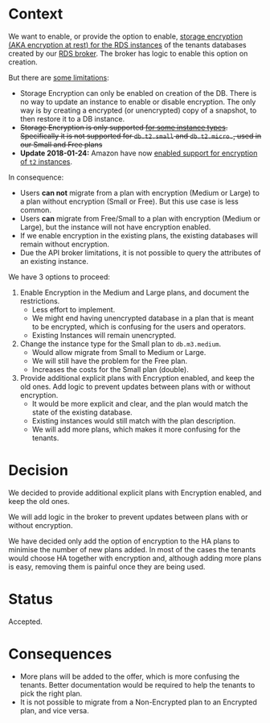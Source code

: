 Context
=======

We want to enable, or provide the option to enable,
[storage encryption (AKA encryption at rest) for the RDS instances](http://docs.aws.amazon.com/AmazonRDS/latest/UserGuide/Overview.Encryption.html)
of the tenants databases created by our [RDS broker](https://github.com/alphagov/paas-rds-broker). The broker has logic to enable this option on creation.

But there are [some limitations](http://docs.aws.amazon.com/AmazonRDS/latest/UserGuide/Overview.Encryption.html#Overview.Encryption.Limitations):

 * Storage Encryption can only be enabled on creation of the DB. There is no way to update an instance to enable or disable encryption. The only way is by creating a encrypted (or unencrypted) copy of a snapshot, to then restore it to a DB instance.
 * <s>Storage Encryption is only supported [for some instance types](http://docs.aws.amazon.com/AmazonRDS/latest/UserGuide/Overview.Encryption.html#d0e47573). Specifically it is not supported for `db.t2.small` and `db.t2.micro.`, used in our Small and Free plans</s>
 * **Update 2018-01-24:** Amazon have now [enabled support for encryption of `t2` instances](https://aws.amazon.com/about-aws/whats-new/2017/06/amazon-rds-enables-encryption-at-rest-for-additional-t2-instance-types/).

In consequence:

  * Users **can not** migrate from a plan with encryption (Medium or Large) to a plan without encryption (Small or Free). But this use case is less common.
  * Users **can** migrate from Free/Small to a plan with encryption (Medium or Large), but the instance will not have encryption enabled.
  * If we enable encryption in the existing plans, the existing databases will remain without encryption.
  * Due the API broker limitations, it is not possible to query the attributes of an existing instance.

We have 3 options to proceed:

 1. Enable Encryption in the Medium and Large plans, and document the restrictions.
    * Less effort to implement.
    * We might end having unencrypted database in a plan that is meant to be encrypted, which is confusing for the users and operators.
    * Existing Instances will remain unencrypted.
 2. Change the instance type for the Small plan to `db.m3.medium`.
    * Would allow migrate from Small to Medium or Large.
    * We will still have the problem for the Free plan.
    * Increases the costs for the Small plan (double).
 3. Provide additional explicit plans with Encryption enabled, and keep the old ones. Add logic to prevent updates between plans with or without encryption.
    * It would be more explicit and clear, and the plan would match the state of the existing database.
    * Existing instances would still match with the plan description.
    * We will add more plans, which makes it more confusing for the tenants.


Decision
========

We decided to provide additional explicit plans with Encryption enabled, and keep the old ones.

We will add logic in the broker to prevent updates between plans with or without encryption.

We have decided only add the option of encryption to the HA plans to minimise the number of new plans added. In most of the cases the tenants would choose HA together with encryption and, although adding more plans is easy, removing them is painful once they are being used.

Status
======

Accepted.

Consequences
============

 * More plans will be added to the offer, which is more confusing the tenants. Better documentation would be required to help the tenants to pick the right plan.
 * It is not possible to migrate from a Non-Encrypted plan to an Encrypted plan, and vice versa.


